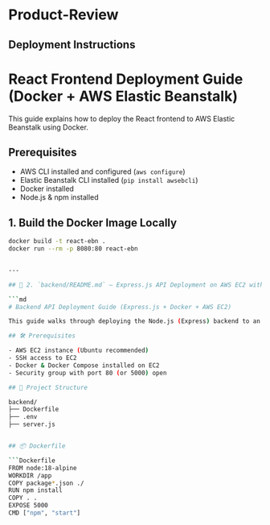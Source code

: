 # Product-Review
## Deployment Instructions

# React Frontend Deployment Guide (Docker + AWS Elastic Beanstalk)

This guide explains how to deploy the React frontend to AWS Elastic Beanstalk using Docker.

## Prerequisites

- AWS CLI installed and configured (`aws configure`)
- Elastic Beanstalk CLI installed (`pip install awsebcli`)
- Docker installed
- Node.js & npm installed

## 1. Build the Docker Image Locally

```bash
docker build -t react-ebn .
docker run --rm -p 8080:80 react-ebn


---

## 📙 2. `backend/README.md` — Express.js API Deployment on AWS EC2 with Docker

```md
# Backend API Deployment Guide (Express.js + Docker + AWS EC2)

This guide walks through deploying the Node.js (Express) backend to an AWS EC2 instance using Docker.

## 🛠 Prerequisites

- AWS EC2 instance (Ubuntu recommended)
- SSH access to EC2
- Docker & Docker Compose installed on EC2
- Security group with port 80 (or 5000) open

## 📁 Project Structure

backend/
├── Dockerfile
├── .env
├── server.js


## 📦 Dockerfile

```Dockerfile
FROM node:18-alpine
WORKDIR /app
COPY package*.json ./
RUN npm install
COPY . .
EXPOSE 5000
CMD ["npm", "start"]


